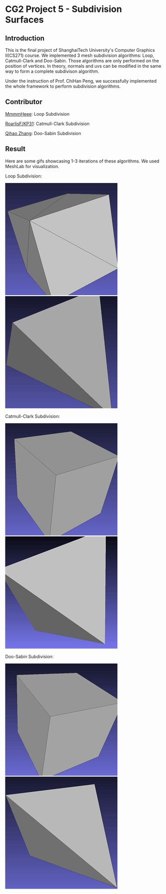 # CG2 Project 5 - Subdivision Surfaces

## Introduction

This is the final project of ShanghaiTech University's Computer Graphics II(CS271) course.
We implemented 3 mesh subdivision algorithms: Loop, Catmull-Clark and Doo-Sabin. Those algorithms are only performed 
on the position of vertices. In theory, normals and uvs can be modified in the same way to form a complete subdivison algorithm.

Under the instruction of Prof. ChiHan Peng, we successfully implemented the whole framework to perform subdivision algorithms.

## Contributor

[MmmmHeee](https://github.com/MmmmHeee): Loop Subdivision

[RoarlisF/KP31](https://github.com/SuomiKP31): Catmull-Clark Subdivision

[Qihao Zhang](https://github.com/zhaqu): Doo-Sabin Subdivision

## Result

Here are some gifs showcasing 1-3 iterations of these algorithms. We used MeshLab for visualization.

Loop Subdivision:

![avatar](presentation/result_gif/loop_cube_tri.gif)
![avatar](presentation/result_gif/loop_tetrahedron.gif)

Catmull-Clark Subdivision:

![avatar](presentation/result_gif/catmull_cube_quad.gif)
![avatar](presentation/result_gif/catmull_tetrahedron.gif)

Doo-Sabin Subdivision:

![avatar](presentation/result_gif/doosabin_cube_quad.gif)
![avatar](presentation/result_gif/doosabin_tetrahedron.gif)
